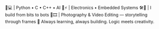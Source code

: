 🧠💻 | Python • C • C++ • AI
🔌⚡ | Electronics • Embedded Systems
🛠️🤖 | I build from bits to bots
📸🎞️ | Photography & Video Editing — storytelling through frames
🚀 Always learning, always building. Logic meets creativity.
